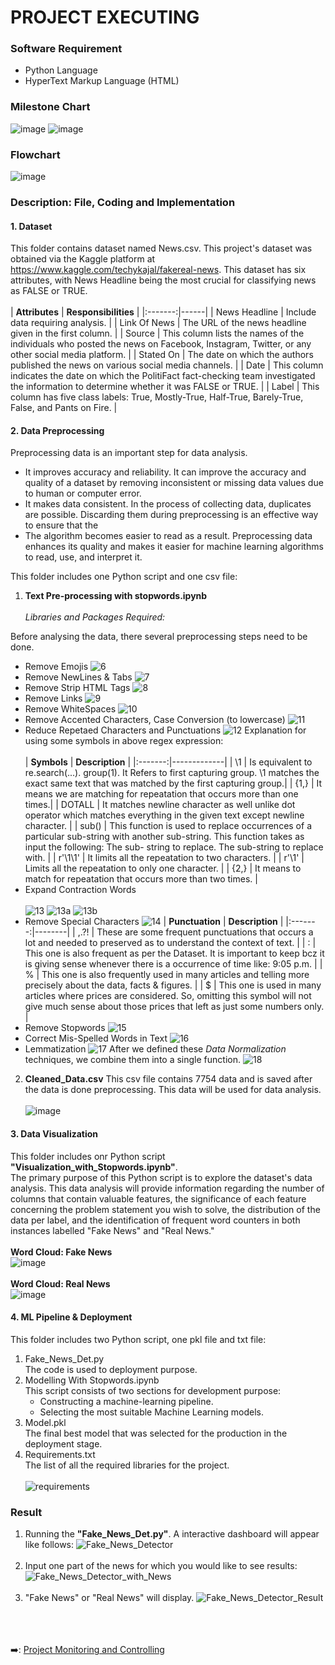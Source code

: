 # PROJECT EXECUTING
### Software Requirement
- Python Language
- HyperText Markup Language (HTML)
### Milestone Chart
![image](https://user-images.githubusercontent.com/121302293/210191661-11d5ba9b-ee47-4303-96da-350fb4d15008.png)
![image](https://user-images.githubusercontent.com/121302293/210191700-9b3de5f3-b6f6-49c0-977d-d8e088721823.png)
### Flowchart
![image](https://user-images.githubusercontent.com/121302293/210193305-fb737e10-c070-49f5-9174-3b758c3a8be4.png)
### Description: File, Coding and Implementation
#### 1. Dataset  
This folder contains dataset named News.csv. This project's dataset was obtained via the Kaggle platform at https://www.kaggle.com/techykajal/fakereal-news. This dataset has six attributes, with News Headline being the most crucial for classifying news as FALSE or TRUE.<br><br>
| **Attributes** | **Responsibilities** |
|:-------:|------|
| News Headline | Include data requiring analysis. |
| Link Of News | The URL of the news headline given in the first column. |
| Source | This column lists the names of the individuals who posted the news on Facebook,  Instagram, Twitter, or any other social media platform. |
| Stated On | The date on which the authors published the news on various social media channels. |
| Date | This column indicates the date on which the PolitiFact fact-checking team investigated the information to determine whether it was FALSE or TRUE. |
| Label | This column has five class labels: True, Mostly-True, Half-True, Barely-True, False, and Pants on Fire. |
#### 2. Data Preprocessing
Preprocessing data is an important step for data analysis. 
<ul><li>It improves accuracy and reliability. It can improve the accuracy and quality of a dataset by removing inconsistent or missing data values due to human or computer error.</li><li>It makes data consistent. In the process of collecting data, duplicates are possible. Discarding them during preprocessing is an effective way to ensure that the <data values for analysis are consistent, allowing the results to be as accurate as possible.</li><li>The algorithm becomes easier to read as a result. Preprocessing data enhances its quality and makes it easier for machine learning algorithms to read, use, and interpret it.</li></ul>
This folder includes one Python script and one csv file:<br>

1. **Text Pre-processing with stopwords.ipynb** <br><br>
*Libraries and Packages Required:* <br>

Before analysing the data, there several preprocessing steps need to be done.
* Remove Emojis 
![6](https://user-images.githubusercontent.com/121302293/210193860-2b20f148-db92-4880-8f24-f6f7ef59ca2a.png)
* Remove NewLines & Tabs
![7](https://user-images.githubusercontent.com/121302293/210193956-c59727f9-e47b-40d7-8c0a-efc6dc29a916.png)
* Remove Strip HTML Tags
![8](https://user-images.githubusercontent.com/121302293/210193968-6fafdeda-c3fa-4f95-ba9e-59c30694f37c.png)
* Remove Links
![9](https://user-images.githubusercontent.com/121302293/210193976-13c05d11-61fb-481c-948e-3f391099bd58.png)
* Remove WhiteSpaces
![10](https://user-images.githubusercontent.com/121302293/210193991-05ea8984-d166-40bf-92de-5b39bdf98b25.png)
* Remove Accented Characters, Case Conversion (to lowercase)
![11](https://user-images.githubusercontent.com/121302293/210194023-b49e21a9-f7ea-439c-9574-97ca157e7b8c.png)
* Reduce Repetaed Characters and Punctuations
![12](https://user-images.githubusercontent.com/121302293/210194045-2f5237ff-3e6c-4369-9bd1-bd510d37c57f.png)
   Explanation for using some symbols in above regex expression:<br><br>
   | **Symbols** | **Description** |
   |:-------:|-------------|
   | \1 | Is equivalent to re.search(...). group(1). It Refers to first capturing group. \1 matches the exact same text that was matched by the first capturing group.|
   | {1,} | It means we are matching for repeatation that occurs more than one times.|
   | DOTALL | It matches newline character as well unlike dot operator which matches everything in the given text except newline character. |
   | sub() | This function is used to replace occurrences of a particular sub-string with another sub-string. This function takes as input the following: The sub-          string to replace. The sub-string to replace with. |
   | r'\1\1' | It limits all the repeatation to two characters. |
   | r'\1' | Limits all the repeatation to only one character. |
   | {2,} | It means to match for repeatation that occurs more than two times. |
* Expand Contraction Words<br><br>
![13](https://user-images.githubusercontent.com/121302293/210194921-d9a2c48e-cfbd-48b5-a125-6fdf4575a9f9.png)
![13a](https://user-images.githubusercontent.com/121302293/210194925-76002714-c895-4d5b-a71d-53272a091285.png)
![13b](https://user-images.githubusercontent.com/121302293/210194981-f3b0fb02-7d71-49a8-95c5-db21c7d81f35.png)
* Remove Special Characters
![14](https://user-images.githubusercontent.com/121302293/210194089-c04f673d-7833-43e6-b5ca-44686d7d2342.png)
   | **Punctuation** | **Description** |
   |:-------:|--------|
   | ,.?! | These are some frequent punctuations that occurs a lot and needed to preserved as to    understand the context of text. |
   | : | This one is also frequent as per the Dataset. It is important to keep bcz it is giving    sense whenever there is a occurrence of time like: 9:05 p.m. |
   | % | This one is also frequently used in many articles and telling more precisely about the    data, facts & figures. |
   | $ | This one is used in many articles where prices are considered. So, omitting this symbol    will not give much sense about those prices that left as just some     numbers only. |
* Remove Stopwords
![15](https://user-images.githubusercontent.com/121302293/210194099-6d0e2238-0dbe-4982-a2a8-366fdceeaa62.png)
* Correct Mis-Spelled Words in Text
![16](https://user-images.githubusercontent.com/121302293/210194107-68d523e2-2b0a-451e-ab2b-eb56ef5615e6.png)
* Lemmatization
![17](https://user-images.githubusercontent.com/121302293/210194110-e6580fa9-906d-4e7f-a688-2998a90553b8.png)
After we defined these *Data Normalization* techniques, we combine them into a single function.
![18](https://user-images.githubusercontent.com/121302293/210194152-0b3cafc6-3895-4224-bc98-716938830129.png)
2. **Cleaned_Data.csv**
This csv file contains 7754 data and is saved after the data is done preprocessing. This data will be used for data analysis.<br><br>
![image](https://user-images.githubusercontent.com/121302293/210196012-a7e08b8a-32b2-4587-a6b6-0f70fcad73b2.png)
#### 3. Data Visualization
This folder includes  onr Python script **"Visualization_with_Stopwords.ipynb"**. <br>
The primary purpose of this Python script is to explore the dataset's data analysis. This data analysis will provide information regarding the number of columns that contain valuable features, the significance of each feature concerning the problem statement you wish to solve, the distribution of the data per label, and the identification of frequent word counters in both instances labelled "Fake News" and "Real News."<br><br>
**Word Cloud: Fake News**<br>
![image](https://user-images.githubusercontent.com/121302293/210195634-49dd0b6c-b615-49e5-a849-ccc2b62f1be2.png)<br><br>
**Word Cloud: Real News**<br>
![image](https://user-images.githubusercontent.com/121302293/210195650-620c4bdc-fe14-4845-8fef-1746feca0548.png)
#### 4. ML Pipeline & Deployment
This folder includes two Python script, one pkl file and txt file:
1. Fake_News_Det.py<br> 
The code is used to deployment purpose.
2. Modelling With Stopwords.ipynb<br>
This script consists of two sections for development purpose:<br> 
    * Constructing a machine-learning pipeline.<br>
    * Selecting the most suitable Machine Learning models.
3. Model.pkl<br>
The final best model that was selected for the production in the deployment stage. 
4. Requirements.txt<br>
The list of all the required libraries for the project. <br><br>
![requirements](https://user-images.githubusercontent.com/121302293/210123593-8c25e0da-a828-4858-83db-58ec1813fe78.png)
### Result <br>
1. Running the **"Fake_News_Det.py"**. A interactive dashboard will appear like follows:
![Fake_News_Detector](https://user-images.githubusercontent.com/121302293/210138580-2aa39285-455c-4b69-8f8a-a688eb45b27f.png) <br><br>
2. Input one part of the news for which you would like to see results:
![Fake_News_Detector_with_News](https://user-images.githubusercontent.com/121302293/210138594-dc5e1669-65d4-458a-8f4f-a305d28eb7e8.png)<br><br>
3. "Fake News" or "Real News" will display. 
![Fake_News_Detector_Result](https://user-images.githubusercontent.com/121302293/210138601-cb5018cd-4c9d-45a6-8e31-056fc4094fdb.png)

&nbsp;<br>
&nbsp;<br>
&nbsp;<br>
:arrow_right:: [Project Monitoring and Controlling](https://github.com/FilleHeureuse/Fake-News-Detection-System/blob/main/Project%20Management%20Plan%20(PMP)/V.%20Project%20Monitoring%20and%20Controlling.md)
